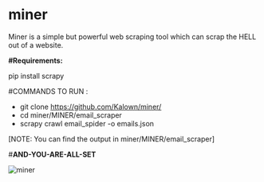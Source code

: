 # miner
Miner is a simple but powerful web scraping tool which can scrap the HELL out of a website.

**#Requirements:**


pip install scrapy

#COMMANDS TO RUN :

- git clone https://github.com/Kalown/miner/ 
- cd miner/MINER/email_scraper
- scrapy crawl email_spider -o emails.json 

[NOTE: You can find the output in miner/MINER/email_scraper]




#**AND-YOU-ARE-ALL-SET** 

![miner](https://user-images.githubusercontent.com/86701829/143688918-646b9589-2ebd-4ce3-9458-9f7766d1e993.JPG)
